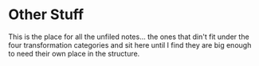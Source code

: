 # Other Stuff
This is the place for all the unfiled notes... the ones that din't fit under the four transformation categories and sit here until I find they are big enough to need their own place in the structure.
